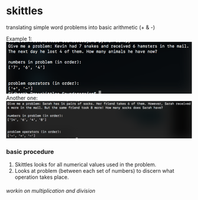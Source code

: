 # skittles
translating simple word problems into basic arithmetic (+ & -)

Example 1:
![an example](/example.png?raw=true "cmon son")
Another one:
![an example](/exampledos.png?raw=true "cmon son")

### basic procedure
1. Skittles looks for all numerical values used in the problem.
2. Looks at problem (between each set of numbers) to discern what operation takes place.

###### workin on multiplication and division